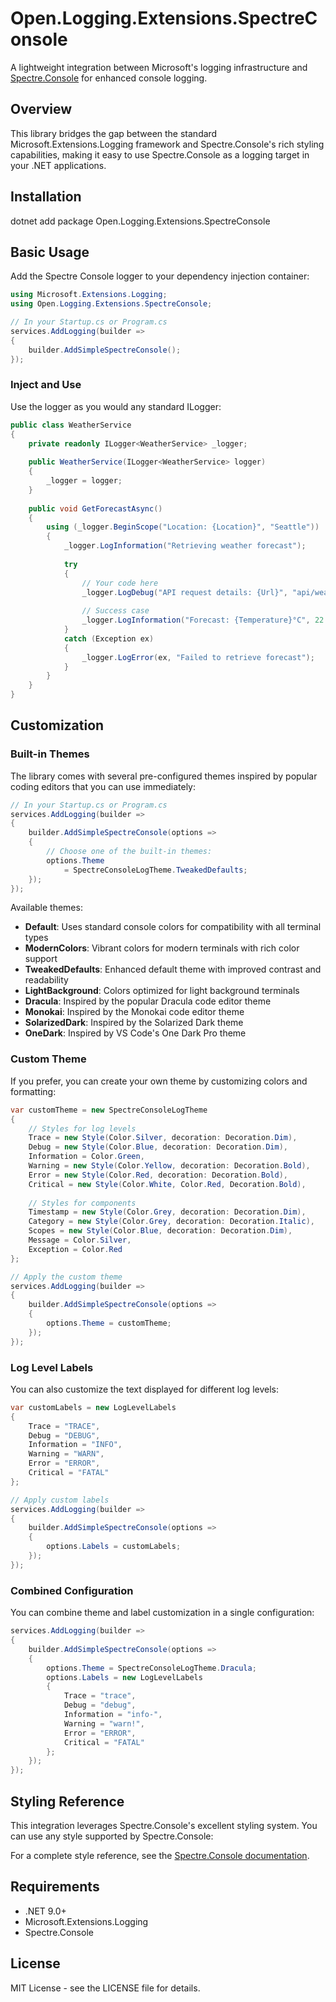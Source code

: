 # Open.Logging.Extensions.SpectreConsole

A lightweight integration between Microsoft's logging infrastructure and [Spectre.Console](https://spectreconsole.net/) for enhanced console logging.

## Overview

This library bridges the gap between the standard Microsoft.Extensions.Logging framework and Spectre.Console's rich styling capabilities, making it easy to use Spectre.Console as a logging target in your .NET applications.

## Installation
dotnet add package Open.Logging.Extensions.SpectreConsole
## Basic Usage

Add the Spectre Console logger to your dependency injection container:

```cs
using Microsoft.Extensions.Logging;
using Open.Logging.Extensions.SpectreConsole;

// In your Startup.cs or Program.cs
services.AddLogging(builder =>
{
    builder.AddSimpleSpectreConsole();
});
```

### Inject and Use

Use the logger as you would any standard ILogger:

```cs
public class WeatherService
{
    private readonly ILogger<WeatherService> _logger;
    
    public WeatherService(ILogger<WeatherService> logger)
    {
        _logger = logger;
    }
    
    public void GetForecastAsync()
    {
        using (_logger.BeginScope("Location: {Location}", "Seattle"))
        {
            _logger.LogInformation("Retrieving weather forecast");
            
            try
            {
                // Your code here
                _logger.LogDebug("API request details: {Url}", "api/weather?city=Seattle");
                
                // Success case
                _logger.LogInformation("Forecast: {Temperature}°C", 22.5);
            }
            catch (Exception ex)
            {
                _logger.LogError(ex, "Failed to retrieve forecast");
            }
        }
    }
}
```

## Customization

### Built-in Themes

The library comes with several pre-configured themes inspired by popular coding editors that you can use immediately:

```cs
// In your Startup.cs or Program.cs
services.AddLogging(builder =>
{
    builder.AddSimpleSpectreConsole(options =>
    {
        // Choose one of the built-in themes:
        options.Theme
            = SpectreConsoleLogTheme.TweakedDefaults;
    });
});
```

Available themes:

- **Default**: Uses standard console colors for compatibility with all terminal types
- **ModernColors**: Vibrant colors for modern terminals with rich color support
- **TweakedDefaults**: Enhanced default theme with improved contrast and readability
- **LightBackground**: Colors optimized for light background terminals
- **Dracula**: Inspired by the popular Dracula code editor theme
- **Monokai**: Inspired by the Monokai code editor theme
- **SolarizedDark**: Inspired by the Solarized Dark theme
- **OneDark**: Inspired by VS Code's One Dark Pro theme

### Custom Theme

If you prefer, you can create your own theme by customizing colors and formatting:
```cs
var customTheme = new SpectreConsoleLogTheme
{
    // Styles for log levels
    Trace = new Style(Color.Silver, decoration: Decoration.Dim),
    Debug = new Style(Color.Blue, decoration: Decoration.Dim),
    Information = Color.Green,
    Warning = new Style(Color.Yellow, decoration: Decoration.Bold),
    Error = new Style(Color.Red, decoration: Decoration.Bold),
    Critical = new Style(Color.White, Color.Red, Decoration.Bold),
    
    // Styles for components
    Timestamp = new Style(Color.Grey, decoration: Decoration.Dim),
    Category = new Style(Color.Grey, decoration: Decoration.Italic),
    Scopes = new Style(Color.Blue, decoration: Decoration.Dim),
    Message = Color.Silver,
    Exception = Color.Red
};

// Apply the custom theme
services.AddLogging(builder =>
{
    builder.AddSimpleSpectreConsole(options =>
    {
        options.Theme = customTheme;
    });
});
```

### Log Level Labels

You can also customize the text displayed for different log levels:
```cs
var customLabels = new LogLevelLabels
{
    Trace = "TRACE",
    Debug = "DEBUG",
    Information = "INFO",
    Warning = "WARN",
    Error = "ERROR",
    Critical = "FATAL"
};

// Apply custom labels
services.AddLogging(builder =>
{
    builder.AddSimpleSpectreConsole(options =>
    {
        options.Labels = customLabels;
    });
});

```

### Combined Configuration

You can combine theme and label customization in a single configuration:
```cs
services.AddLogging(builder =>
{
    builder.AddSimpleSpectreConsole(options =>
    {
        options.Theme = SpectreConsoleLogTheme.Dracula;
        options.Labels = new LogLevelLabels
        {
            Trace = "trace",
            Debug = "debug",
            Information = "info-",
            Warning = "warn!",
            Error = "ERROR",
            Critical = "FATAL"
        };
    });
});
```

## Styling Reference

This integration leverages Spectre.Console's excellent styling system. You can use any style supported by Spectre.Console:

For a complete style reference, see the [Spectre.Console documentation](https://spectreconsole.net/markup).

## Requirements

- .NET 9.0+
- Microsoft.Extensions.Logging
- Spectre.Console

## License

MIT License - see the LICENSE file for details.
